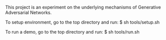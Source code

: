 This project is an experiment on the underlying mechanisms of Generative Adversarial Networks.

To setup environment, go to the top directory and run:
$ sh tools/setup.sh

To run a demo, go to the top directory and run:
$ sh tools/run.sh
